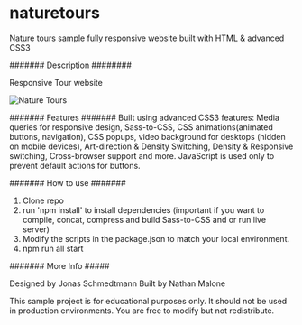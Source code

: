 # naturetours
Nature tours sample fully responsive website built with HTML &amp; advanced CSS3

####### Description ########

Responsive Tour website

![Nature Tours](imgs/naturetours.gif)


####### Features #######
Built using advanced CSS3 features: Media queries for responsive design, Sass-to-CSS, CSS animations(animated buttons, navigation), CSS popups, video background for desktops (hidden on mobile devices), Art-direction & Density Switching, Density & Responsive switching, Cross-browser support and more. 
JavaScript is used only to prevent default actions for buttons.

####### How to use #######
1. Clone repo
2. run 'npm install' to install dependencies (important if you want to compile, concat, compress and build Sass-to-CSS and or run live server)
3. Modify the scripts in the package.json to match your local environment.
4. npm run all start

####### More Info #####

Designed by Jonas Schmedtmann
Built by Nathan Malone

This sample project is for educational purposes only. It should not be used in production environments. You are free to modify but not redistribute.
